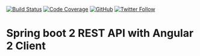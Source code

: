 [![Build Status](https://travis-ci.com/sergyer/BikeStore.svg?branch=master)](https://travis-ci.com/sergyer/BikeStore)
[![Code Coverage](https://codecov.io/github/sergyer/BikeStore/coverage.svg)](https://codecov.io/gh/sergyer/bikeStore)
[![GitHub](https://img.shields.io/github/license/mashape/apistatus.svg)](https://github.com/sergyer/BikeStore/blob/master/LICENSE)
[![Twitter Follow](https://img.shields.io/twitter/follow/espadrine.svg?style=social&label=Follow)](https://twitter.com/dev0xx)

# Spring boot 2 REST API with Angular 2 Client